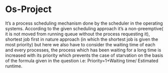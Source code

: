 # Os-Project
It’s a process scheduling mechanism done by the scheduler in the operating systems. According to the given scheduling approach it’s a non-preemptive( it is not moved from running queue without the process requesting it), shortest job first in nature approach (in which the shortest job is given the most priority) but here we also have to consider the waiting time of each and every processes, the process which has been waiting for a long time is increased with its priority which prevents the case of starvation on the basis of the formula given in the question i.e: Priority=1+Waiting time/ Estimated runtime.
